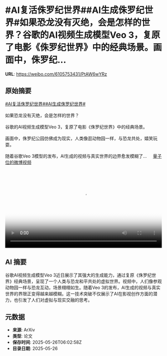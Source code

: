 # #AI复活侏罗纪世界##AI生成侏罗纪世界#如果恐龙没有灭绝，会是怎样的世界？谷歌的AI视频生成模型Veo 3，复原了电影《侏罗纪世界》中的经典场景。画面中，侏罗纪...

**URL**: https://weibo.com/6105753431/PtAW6wYRz

## 原始摘要

<a href="https://m.weibo.cn/search?containerid=231522type%3D1%26t%3D10%26q%3D%23AI%E5%A4%8D%E6%B4%BB%E4%BE%8F%E7%BD%97%E7%BA%AA%E4%B8%96%E7%95%8C%23&amp;extparam=%23AI%E5%A4%8D%E6%B4%BB%E4%BE%8F%E7%BD%97%E7%BA%AA%E4%B8%96%E7%95%8C%23" data-hide=""><span class="surl-text">#AI复活侏罗纪世界#</span></a><a href="https://m.weibo.cn/search?containerid=231522type%3D1%26t%3D10%26q%3D%23AI%E7%94%9F%E6%88%90%E4%BE%8F%E7%BD%97%E7%BA%AA%E4%B8%96%E7%95%8C%23&amp;extparam=%23AI%E7%94%9F%E6%88%90%E4%BE%8F%E7%BD%97%E7%BA%AA%E4%B8%96%E7%95%8C%23" data-hide=""><span class="surl-text">#AI生成侏罗纪世界#</span></a><br><br>如果恐龙没有灭绝，会是怎样的世界？<br><br>谷歌的AI视频生成模型Veo 3，复原了电影《侏罗纪世界》中的经典场景。<br><br>画面中，侏罗纪公园仿佛成为现实，人类像逛动物园一样，与恐龙共处，嬉笑玩耍。<br><br>随着谷歌Veo 3模型的发布，AI生成的视频与真实世界的边界愈发模糊了... <a href="https://video.weibo.com/show?fid=1034:5170534162563145" data-hide=""><span class="url-icon"><img style="width: 1rem;height: 1rem" src="https://h5.sinaimg.cn/upload/2015/09/25/3/timeline_card_small_video_default.png" referrerpolicy="no-referrer"></span><span class="surl-text">量子位的微博视频</span></a><br clear="both"><div style="clear: both"></div><video controls="controls" poster="https://tvax4.sinaimg.cn/orj480/006Fd7o3ly1i1sstb0owqj30zk0k0dgm.jpg" style="width: 100%"><source src="https://f.video.weibocdn.com/o0/barXcBlflx08oxLil7h601041200Gh3W0E010.mp4?label=mp4_720p&amp;template=1280x720.25.0&amp;ori=0&amp;ps=1CwnkDw1GXwCQx&amp;Expires=1748242871&amp;ssig=0YjDPHS8QY&amp;KID=unistore,video"><source src="https://f.video.weibocdn.com/o0/kekTEncZlx08oxLgdiJ201041200oX2M0E010.mp4?label=mp4_hd&amp;template=852x480.25.0&amp;ori=0&amp;ps=1CwnkDw1GXwCQx&amp;Expires=1748242871&amp;ssig=pywsVYdza2&amp;KID=unistore,video"><source src="https://f.video.weibocdn.com/o0/Bt3rPehBlx08oxLgk6IM01041200fS5l0E010.mp4?label=mp4_ld&amp;template=640x360.25.0&amp;ori=0&amp;ps=1CwnkDw1GXwCQx&amp;Expires=1748242871&amp;ssig=csUx2Yy%2FBD&amp;KID=unistore,video"><p>视频无法显示，请前往<a href="https://video.weibo.com/show?fid=1034%3A5170534162563145" target="_blank" rel="noopener noreferrer">微博视频</a>观看。</p></video>

## AI 摘要

谷歌AI视频生成模型Veo 3近日展示了其强大的生成能力，通过复原《侏罗纪世界》经典场景，呈现了一个人类与恐龙和平共处的虚拟世界。视频中，人们像参观动物园一样与恐龙互动，场景栩栩如生。随着Veo 3的发布，AI生成的视频与真实世界的界限正变得越来越模糊。这一技术突破不仅展示了AI在影视创作方面的潜力，也引发了人们对虚拟与现实交融的思考。

## 元数据

- **来源**: ArXiv
- **类型**: 论文
- **保存时间**: 2025-05-26T06:02:58Z
- **目录日期**: 2025-05-26
